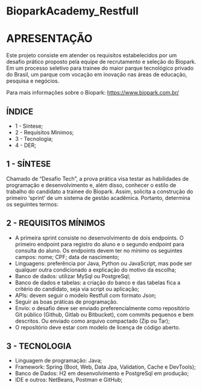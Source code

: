 # BioparkAcademy_Restfull

# APRESENTAÇÃO

Este projeto consiste em atender os requisitos estabelecidos por um desafio prático proposto pela equipe de recrutamento e seleção do Biopark. Em um processo seletivo para trainee do maior parque tecnológico privado do Brasil, um parque com vocação em inovação nas áreas de educação, pesquisa e negócios.

Para mais informações sobre o Biopark: https://www.biopark.com.br/ 

## ÍNDICE

* 1 - Síntese;
* 2 - Requisitos Mínimos;
* 3 - Tecnologia;
* 4 - DER;

## 1 - SÍNTESE

Chamado de “Desafio Tech”, a prova prática visa testar as habilidades de programação e desenvolvimento e, além disso, conhecer o estilo de trabalho do candidato a trainee do Biopark. Assim, solicita a construção do primeiro ‘sprint’ de um sistema de gestão acadêmica. Portanto, determina os seguintes termos:

## 2 - REQUISITOS MÍNIMOS

* A primeira sprint consiste no desenvolvimento de dois endpoints. O primeiro endpoint para registro do aluno e o segundo endpoint para consulta do aluno. Os endpoints devem ter no mínimo os seguintes campos: nome; CPF; data de nascimento;
* Linguagens: preferência por Java, Python ou JavaScript, mas pode ser qualquer outra condicionado a explicação do motivo da escolha;
* Banco de dados: utilizar MySql ou PostgreSql;
* Banco de dados e tabelas: a criação do banco e das tabelas fica a critério do candidato, seja via script ou aplicação;
* APIs: devem seguir o modelo Restfull com formato Json;
* Seguir as boas práticas de programação.
* Envio: o desafio deve ser enviado preferencialmente como repositório Git público (Github, Gitlab ou Bitbucket), com commits pequenos e bem descritos. Ou enviado como arquivo compactado (Zip ou Tar);
* O repositório deve estar com modelo de licença de código aberto.

## 3 - TECNOLOGIA

* Linguagem de programação: Java;
* Framework: Spring (Boot, Web, Data Jpa, Validation, Cache e DevTools);
* Banco de Dados: H2 em desenvolvimento e PostgreSql em produção;
* IDE e outros: NetBeans, Postman e GitHub;

## 






